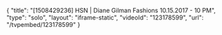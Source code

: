 {
    "title": "[1508429236] HSN | Diane Gilman Fashions 10.15.2017 - 10 PM",
    "type": "solo",
    "layout": "iframe-static",
    "videoId": "123178599",
    "url": "\/tvpembed\/123178599"
}